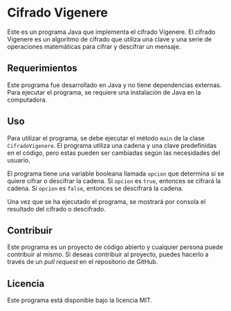 <h1>Cifrado Vigenere</h1>
<p>Este es un programa Java que implementa el cifrado Vigenere. El cifrado Vigenere es un algoritmo de cifrado que utiliza una clave y una serie de operaciones matemáticas para cifrar y descifrar un mensaje.</p>

<h2>Requerimientos</h2>
<p>Este programa fue desarrollado en Java y no tiene dependencias externas. Para ejecutar el programa, se requiere una instalación de Java en la computadora.</p>


<h2>Uso</h2>
<p>Para utilizar el programa, se debe ejecutar el método <code>main</code> de la clase <code>CifradoVigenere</code>. El programa utiliza una cadena y una clave predefinidas en el código, pero estas pueden ser cambiadas según las necesidades del usuario.</p>
<p>El programa tiene una variable booleana llamada <code>opcion</code> que determina si se quiere cifrar o descifrar la cadena. Si <code>opcion</code> es <code>true</code>, entonces se cifrará la cadena. Si <code>opcion</code> es <code>false</code>, entonces se descifrará la cadena.</p>
<p>Una vez que se ha ejecutado el programa, se mostrará por consola el resultado del cifrado o descifrado.</p>


<h2>Contribuir</h2>
<p>Este programa es un proyecto de código abierto y cualquier persona puede contribuir al mismo. Si deseas contribuir al proyecto, puedes hacerlo a través de un <em>pull request</em> en el repositorio de GitHub.</p>


<h2>Licencia</h2>
<p>Este programa está disponible bajo la licencia MIT.</p>
